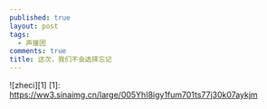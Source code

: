 ```yaml
---
published: true
layout: post
tags:
  - 声援团
comments: true
title: 这次，我们不会选择忘记
---
```


![zheci][1]
[1]: https://ww3.sinaimg.cn/large/005YhI8igy1fum701ts77j30k07aykjm
